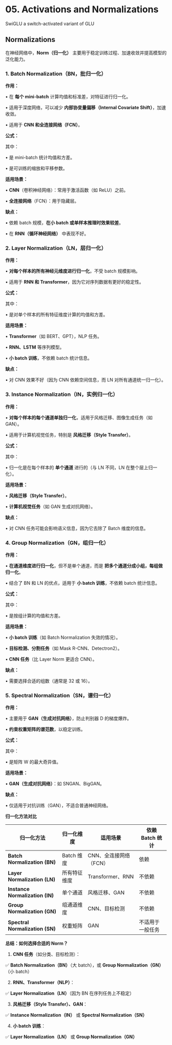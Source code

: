 # 05. Activations and Normalizations

SwiGLU a switch-activated variant of GLU

## Normalizations

在神经网络中，**Norm（归一化）** 主要用于稳定训练过程、加速收敛并提高模型的泛化能力。

### **1. Batch Normalization（BN，批归一化）**

**作用：**

•	在 **每个 mini-batch** 计算均值和标准差，对特征进行归一化。

•	适用于深度网络，可以减少 **内部协变量偏移（Internal Covariate Shift）**，加速收敛。

•	适用于 **CNN 和全连接网络（FCN）**。

**公式：**

其中：

•	 是 mini-batch 统计均值和方差。

•	 是可训练的缩放和平移参数。

**适用场景：**

•	**CNN**（卷积神经网络）：常用于激活函数（如 ReLU）之前。

•	**全连接网络**（FCN）：用于隐藏层。

**缺点：**

•	依赖 batch 规模，**在小 batch 或单样本推理时效果较差**。

•	在 **RNN（循环神经网络）** 中表现不好。

### **2. Layer Normalization（LN，层归一化）**

**作用：**

•	**对每个样本的所有神经元维度进行归一化**，不受 batch 规模影响。

•	适用于 **RNN 和 Transformer**，因为它对序列数据有更好的稳定性。

**公式：**

其中：

•	 是对单个样本的所有特征维度计算的均值和方差。

**适用场景：**

•	**Transformer**（如 BERT、GPT），NLP 任务。

•	**RNN、LSTM** 等序列模型。

•	**小 batch 训练**，不依赖 batch 统计信息。

**缺点：**

•	对 CNN 效果不好（因为 CNN 依赖空间信息，而 LN 对所有通道统一归一化）。

### **3. Instance Normalization（IN，实例归一化）**

**作用：**

•	**对每个样本的每个通道单独归一化**，适用于风格迁移、图像生成任务（如 GAN）。

•	适用于计算机视觉任务，特别是 **风格迁移（Style Transfer）**。

**公式：**

其中：

•	归一化是在每个样本的 **单个通道** 进行的（与 LN 不同，LN 在整个层上归一化）。

**适用场景：**

•	**风格迁移（Style Transfer）**。

•	**计算机视觉任务**（如 GAN 生成对抗网络）。

**缺点：**

•	对 CNN 任务可能会影响语义信息，因为它去除了 Batch 维度的信息。

### **4. Group Normalization（GN，组归一化）**

**作用：**

•	**在通道维度进行归一化**，但不是单个通道，而是 **把多个通道分成小组，每组做归一化**。

•	结合了 BN 和 LN 的优点，适用于 **小 batch 训练**，不依赖 batch 统计信息。

**公式：**

其中：

•	 是按组计算的均值和方差。

**适用场景：**

•	**小 batch 训练**（如 Batch Normalization 失效的情况）。

•	**目标检测、分割任务**（如 Mask R-CNN、Detectron2）。

•	**CNN 任务**（比 Layer Norm 更适合 CNN）。

**缺点：**

•	需要选择合适的组数（通常是 32 或 16）。

### **5. Spectral Normalization（SN，谱归一化）**

**作用：**

•	主要用于 **GAN（生成对抗网络）**，防止判别器 D 的梯度爆炸。

•	**约束权重矩阵的谱范数**，以稳定训练。

**公式：**

其中：

•	 是矩阵 W 的最大奇异值。

**适用场景：**

•	**GAN（生成对抗网络）**：如 SNGAN、BigGAN。

**缺点：**

•	仅适用于对抗训练（GAN），不适合普通神经网络。

**归一化方法对比**

| **归一化方法** | **归一化维度** | **适用场景** | **依赖 Batch 统计** |
| --- | --- | --- | --- |
| **Batch Normalization (BN)** | Batch 维度 | CNN、全连接网络（FCN） | 依赖 |
| **Layer Normalization (LN)** | 所有特征维度 | Transformer、RNN | 不依赖 |
| **Instance Normalization (IN)** | 单个通道 | 风格迁移、GAN | 不依赖 |
| **Group Normalization (GN)** | 组通道维度 | CNN、目标检测 | 不依赖 |
| **Spectral Normalization (SN)** | 权重矩阵 | GAN | 不适用于一般任务 |

**总结：如何选择合适的 Norm？**

1.	**CNN 任务**（如分类、目标检测）：

✅ **Batch Normalization（BN）**（大 batch），或 **Group Normalization（GN）**（小 batch）

2.	**RNN、Transformer（NLP）**：

✅ **Layer Normalization（LN）**（因为 BN 在序列任务上不稳定）

3.	**风格迁移（Style Transfer）、GAN**：

✅ **Instance Normalization（IN）** 或 **Spectral Normalization（SN）**

4.	**小 batch 训练**：

✅ **Layer Normalization（LN）** 或 **Group Normalization（GN）**